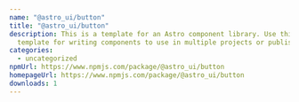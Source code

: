 ```yaml
---
name: "@astro_ui/button"
title: "@astro_ui/button"
description: This is a template for an Astro component library. Use this
  template for writing components to use in multiple projects or publish to NPM.
categories:
  - uncategorized
npmUrl: https://www.npmjs.com/package/@astro_ui/button
homepageUrl: https://www.npmjs.com/package/@astro_ui/button
downloads: 1
---
```

